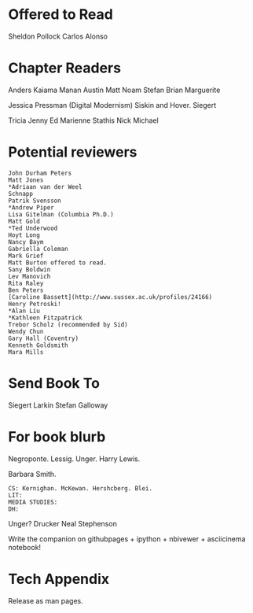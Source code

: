 Offered to Read
==========================
Sheldon Pollock
Carlos Alonso

Chapter Readers
==========================
Anders
Kaiama
Manan
Austin
Matt
Noam
Stefan
Brian
Marguerite

Jessica Pressman (Digital Modernism)
Siskin and Hover.
Siegert

Tricia
Jenny
Ed
Marienne
Stathis
Nick
Michael

Potential reviewers
===========================

    John Durham Peters
    Matt Jones
    *Adriaan van der Weel
    Schnapp
    Patrik Svensson
    *Andrew Piper
    Lisa Gitelman (Columbia Ph.D.)
    Matt Gold
    *Ted Underwood
    Hoyt Long
    Nancy Baym
    Gabriella Coleman
    Mark Grief
    Matt Burton offered to read.
    Sany Boldwin
    Lev Manovich
    Rita Raley
    Ben Peters
    [Caroline Bassett](http://www.sussex.ac.uk/profiles/24166)
    Henry Petroski!
    *Alan Liu
    *Kathleen Fitzpatrick
    Trebor Scholz (recommended by Sid)
    Wendy Chun
    Gary Hall (Coventry)
    Kenneth Goldsmith
    Mara Mills

Send Book To
===========================
Siegert
Larkin
Stefan
Galloway

For book blurb
===========================

Negroponte. Lessig. Unger. Harry Lewis.

Barbara Smith.

    CS: Kernighan. McKewan. Hershcberg. Blei.
    LIT:
    MEDIA STUDIES:
    DH:
Unger?
Drucker
Neal Stephenson

Write the companion on githubpages + ipython + nbivewer + asciicinema notebook!

Tech Appendix
===========================
Release as man pages.
